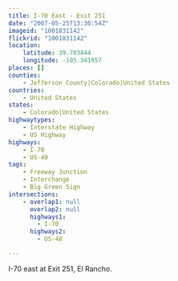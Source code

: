 ```yaml
---
title: I-70 East - Exit 251
date: "2007-05-25T13:30:54Z"
imageid: "1001831142"
flickrid: "1001831142"
location:
    latitude: 39.703844
    longitude: -105.341957
places: []
counties:
    - Jefferson County|Colorado|United States
countries:
    - United States
states:
    - Colorado|United States
highwaytypes:
    - Interstate Highway
    - US Highway
highways:
    - I-70
    - US-40
tags:
    - Freeway Junction
    - Interchange
    - Big Green Sign
intersections:
    - overlap1: null
      overlap2: null
      highways1:
        - I-70
      highways2:
        - US-40

---
```

I-70 east at Exit 251, El Rancho.
